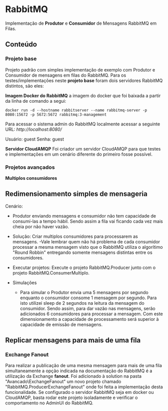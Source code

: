 # RabbitMQ

Implementação de **Produtor** e **Consumidor** de Mensagens RabbitMQ em Filas.



## Conteúdo

### Projeto base
Projeto padrão com simples implementação de exemplo com Produtor e Consumidor de mensagens em filas do RabbitMQ.
Para os testes/implementações neste **projeto base**  foram dois servidores RabbitMQ distintos, são eles:

**Imagem Docker do RabbitMQ**
 a imagem do docker que foi baixada a partir da linha de comando a segui:

    docker run -d --hostname rabbitserver --name rabbitmq-server -p 8080:15672 -p 5672:5672 rabbitmq:3-management

Para acessar o sistema admin do RabbitMQ localmente acessar a seguinte URL:
*http://localhost:8080/*

Usuário: guest
Senha: guest

**Servidor CloudAMQP** 
Foi criador um servidor CloudAMQP para que testes e implementações em um cenário diferente do primeiro fosse possível.




### Projetos avançados
**Multiplos consumidores**

Redimensionamento simples de mensageria
----------------------------------------

Cenário:

- Produtor enviando mensagens e consumidor não tem capacidade de consumí-las a tempo hábil.
Sendo assim a fila vai ficando cada vez mais cheia por não haver vazão.

- Solução:
Criar multiplos consumidores para processarem as mensagens.
	-Vale lembrar quem não há problema de cada consumidor processar a mesma mensagem visto que 
	o RabbitMQ utiliza o algorítimo "Round Robbin" entregando somente mensagens distintas entre os consumidores.


- Executar projetos:
	Execute o projeto RabbitMQ.Producer junto com o projeto RabbitMQ.ConsumerMultiplo.

- Simulações
	- Para simular o Produtor envia uma 5 mensagens por segundo enquanto o consumidor consome 1 mensagem por segundo.
	Para isto utilizei sleep de 2 segundos na leitura da mensagem do consumidor. Sendo assim, para dar vazão nas mensagens,
	serão adicionados 6 consumidores para processar a mensagem. Com este dimensionamento a capacidade de processamento será
	superior à capacidade de emissão de mensagens.


## Replicar mensagens para mais de uma fila
### Exchange Fanout
Para realizar a publicação de uma mesma mensagem para mais de uma fila simultaneamente a opção indicada na documentação do RabbitMQ é a utilização da Exchange **fanout**.
Foi adicionado à solution na pasta "Avancado\ExchangeFanout" um novo projeto chamado "RabbitMQ.ProducerExchangeFanout" onde foi feita a implementação desta funcionalidade.
Se configurado o servidor RabbitMQ seja em docker ou CloudAMQP, basta rodar este projeto isoladamente e verificar o comportamento no AdminUI do RabbitMQ.

